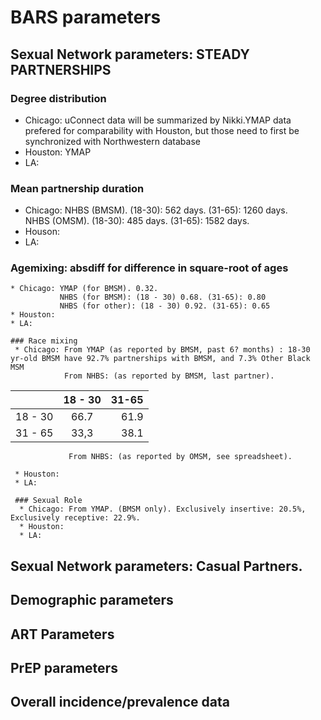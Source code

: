 # BARS parameters

   ## Sexual Network parameters: STEADY PARTNERSHIPS  
   ### Degree distribution   
   * Chicago: uConnect data will be summarized by Nikki.YMAP data prefered for comparability with Houston, but those need to first be synchronized with Northwestern database  
   * Houston: YMAP
   * LA: 
   
   ### Mean partnership duration 
   * Chicago: NHBS (BMSM). (18-30): 562 days. (31-65): 1260 days.    
              NHBS (OMSM). (18-30): 485 days. (31-65): 1582 days. 
   * Houson:
   * LA:
   
   ### Agemixing: absdiff for difference in square-root of ages 
    * Chicago: YMAP (for BMSM). 0.32. 
               NHBS (for BMSM): (18 - 30) 0.68. (31-65): 0.80   
               NHBS (for other): (18 - 30) 0.92. (31-65): 0.65
    * Houston: 
    * LA:
  
    ### Race mixing
     * Chicago: From YMAP (as reported by BMSM, past 6? months) : 18-30 yr-old BMSM have 92.7% partnerships with BMSM, and 7.3% Other Black MSM 
                From NHBS: (as reported by BMSM, last partner).   

|       |18 - 30           | 31-65  |
| ------------- |:-------------:| -----:|
| 18 - 30    | 66.7 | 61.9 |
| 31 - 65      | 33,3     |   38.1|    
   
                 From NHBS: (as reported by OMSM, see spreadsheet).
                 
     * Houston:  
     * LA: 
      
     ### Sexual Role  
      * Chicago: From YMAP. (BMSM only). Exclusively insertive: 20.5%, Exclusively receptive: 22.9%.   
      * Houston:
      * LA:   
      
## Sexual Network parameters: Casual Partners.

## Demographic parameters

## ART Parameters

## PrEP parameters

## Overall incidence/prevalence data
